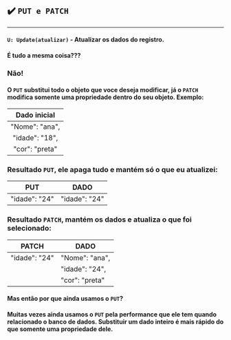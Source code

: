 ## ✔️ `PUT e PATCH`
___

#### `U: Update(atualizar)` - Atualizar os dados do registro.
#### É tudo a mesma coisa???
### Não!
#### O `PUT` substitui todo o objeto que voce deseja modificar, já o `PATCH` modifica somente uma propriedade dentro do seu objeto. Exemplo:


|  Dado inicial  |
| :------------: | 
| "Nome": "ana", |
| "idade": "18", | 
| "cor": "preta" |

### Resultado `PUT`, ele apaga tudo e mantém só o que eu atualizei:

|      PUT      |      DADO      |
| ------------- | -------------- | 
| "idade": "24" |  "idade": "24" |

### Resultado `PATCH`, mantém os dados e atualiza o que foi selecionado:

|     PATCH     |      DADO      |
| ------------- | -------------- | 
| "idade": "24" | "Nome": "ana", |
|               | "idade": "24", | 
|               | "cor": "preta" |

#### Mas então por que ainda usamos o `PUT`?
#### Muitas vezes ainda usamos o `PUT` pela performance que ele tem quando relacionado o banco de dados. Substituir um dado inteiro é mais rápido do que somente uma propriedade dele.

